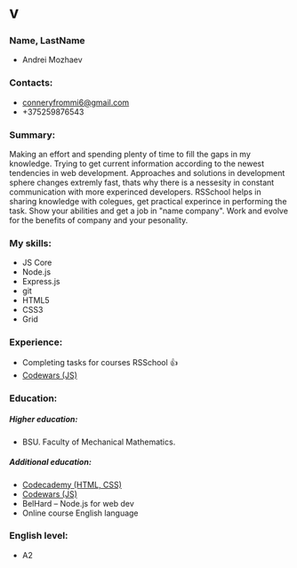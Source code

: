 # v

### Name, LastName

* Andrei Mozhaev

### Contacts:

* conneryfrommi6@gmail.com
* +375259876543

### Summary:

Making an effort and spending plenty of time to fill the gaps in my knowledge. Trying to get current information according to the newest  tendencies in web development. Approaches and solutions in development sphere changes extremly fast, thats why there is a nessesity in constant communication with more experinced developers. RSSchool helps in sharing knowledge with colegues, get practical experince in performing the task. Show your abilities and get a job in "name company".  Work and evolve for the benefits of company and your pesonality.

### My skills:
* JS Core
* Node.js
* Express.js
* git
* HTML5
* CSS3
* Grid

### Experience:

* Completing tasks for courses RSSchool :thumbsup:
* [Codewars (JS)](www.codewars.com)

### Education:

##### Higher education:
* BSU. Faculty of Mechanical Mathematics. 

##### Additional education:
* [Codecademy (HTML, CSS)](www.codecademy.com)
* [Codewars (JS)](www.codewars.com)
* BelHard – Node.js for web dev
* Online course English language

### English level:
* A2
